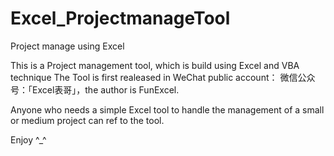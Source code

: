 # Excel_ProjectmanageTool
Project manage using Excel

This is a Project management tool, which is build using Excel and VBA technique 
The Tool is first realeased  in WeChat public account：
微信公众号：「Excel表哥」，the author is FunExcel.

Anyone who needs a simple Excel tool to handle the management of a small or medium project can ref to the tool.

Enjoy ^_^
